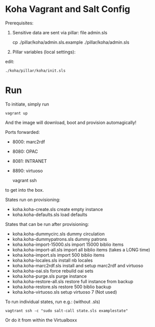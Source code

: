 Koha Vagrant and Salt Config
==========

Prerequisites:

1. Sensitive data are sent via pillar: file admin.sls 

    cp ./pillar/koha/admin.sls.example ./pillar/koha/admin.sls

2. Pillar variables (local settings):

edit:

    ./koha/pillar/koha/init.sls


Run
===

To initiate, simply run 

    vagrant up

And the image will download, boot and provision automagically!

Ports forwarded:

* 8000: marc2rdf
* 8080: OPAC
* 8081: INTRANET
* 8890: virtuoso

    vagrant ssh

to get into the box.


States run on provisioning:
* koha.koha-create.sls        create empty instance
* koha.koha-defaults.sls      load defaults

States that can be run after provisioning:
* koha.koha-dummycirc.sls     dummy circulation
* koha.koha-dummypatrons.sls  dummy patrons
* koha.koha-import-15000.sls  import 15000 biblio items
* koha.koha-import-all.sls    import all biblio items (takes a LONG time) 
* koha.koha-import.sls        import 500 biblio items
* koha.koha-locales.sls       install nb locales
* koha.koha-marc2rdf.sls      install and setup marc2rdf and virtuoso
* koha.koha-oai.sls           force rebuild oai sets
* koha.koha-purge.sls         purge instance
* koha.koha-restore-all.sls   restore full instance from backup
* koha.koha-restore.sls       restore 500 biblio backup
* koha.koha-virtuoso.sls      setup virtuoso 7 (Not used)

To run individual states, run e.g.: (without .sls)

    vagtrant ssh -c "sudo salt-call state.sls examplestate"

Or do it from within the Virtualboxx
